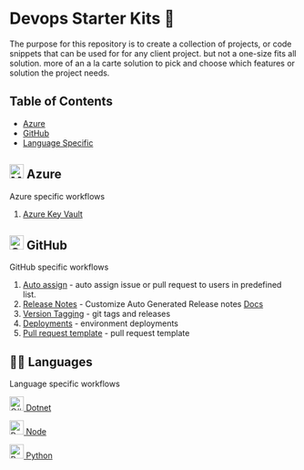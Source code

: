 #   Devops Starter Kits 🧰
The purpose for this repository is to create a collection of projects, or code snippets that can be used for
for any client project. but not a one-size fits all solution. more of an a la carte solution to pick and choose
which features or solution the project needs.

## Table of Contents

-  [Azure](#azure) 
-  [GitHub](#github)
-  [Language Specific](#languages)



## <img width="25" src="https://user-images.githubusercontent.com/25181517/183911544-95ad6ba7-09bf-4040-ac44-0adafedb9616.png" alt="Microsoft Azure" title="Microsoft Azure"/> Azure 
Azure specific workflows

1. [Azure Key Vault](azure/README.md#keyvault)


## <img width="25" src="https://user-images.githubusercontent.com/25181517/192108374-8da61ba1-99ec-41d7-80b8-fb2f7c0a4948.png" alt="GitHub" title="GitHub"/> GitHub
GitHub specific workflows

1. [Auto assign](auto-assign/README.md) - auto assign issue or pull request to users in predefined list.
1. [Release Notes](.github/release.yml) - Customize Auto Generated Release notes [Docs](https://docs.github.com/en/repositories/releasing-projects-on-github/automatically-generated-release-notes#configuring-automatically-generated-release-notes)
1. [Version Tagging](version/README.md) - git tags and releases
1. [Deployments](deployments/README.md) - environment deployments
1. [Pull request template](.github/pull_request_template.md) - pull request template

## 👩‍💻 Languages  
Language specific workflows

 [<img width="25" src="https://user-images.githubusercontent.com/25181517/121405384-444d7300-c95d-11eb-959f-913020d3bf90.png" alt="C#" title="C#"/>  Dotnet](dotnet/README.md)

 [<img width="25" src="https://user-images.githubusercontent.com/25181517/183897015-94a058a6-b86e-4e42-a37f-bf92061753e5.png" alt="React" title="React"/>  Node](react-app/README.md)

 [<img width="25" src="https://user-images.githubusercontent.com/25181517/183423507-c056a6f9-1ba8-4312-a350-19bcbc5a8697.png" alt="Python" title="Python"/> Python](python/README.md)
